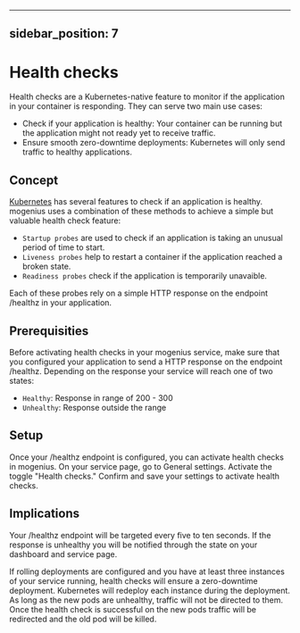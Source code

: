 
---
sidebar_position: 7
---

# Health checks

Health checks are a Kubernetes-native feature to monitor if the application in your container is responding. They can serve two main use cases:
- Check if your application is healthy: Your container can be running but the application might not ready yet to receive traffic.
- Ensure smooth zero-downtime deployments: Kubernetes will only send traffic to healthy applications.

## Concept
[Kubernetes](https://kubernetes.io/docs/tasks/configure-pod-container/configure-liveness-readiness-startup-probes/) has several features to check if an application is healthy. mogenius uses a combination of these methods to achieve a simple but valuable health check feature:
- `Startup probes` are used to check if an application is taking an unusual period of time to start.
- `Liveness probes` help to restart a container if the application reached a broken state.
- `Readiness probes` check if the application is temporarily unavaible.

Each of these probes rely on a simple HTTP response on the endpoint /healthz in your application.

## Prerequisities
Before activating health checks in your mogenius service, make sure that you configured your application to send a HTTP response on the endpoint /healthz. Depending on the response your service will reach one of two states:
- `Healthy`: Response in range of 200 - 300
- `Unhealthy`: Response outside the range

## Setup
Once your /healthz endpoint is configured, you can activate health checks in mogenius. On your service page, go to General settings. Activate the toggle "Health checks." Confirm and save your settings to activate health checks.

## Implications
Your /healthz endpoint will be targeted every five to ten seconds. If the response is unhealthy you will be notified through the state on your dashboard and service page.

If rolling deployments are configured and you have at least three instances of your service running, health checks will ensure a zero-downtime deployment. Kubernetes will redeploy each instance during the deployment. As long as the new pods are unhealthy, traffic will not be directed to them. Once the health check is successful on the new pods traffic will be redirected and the old pod will be killed.